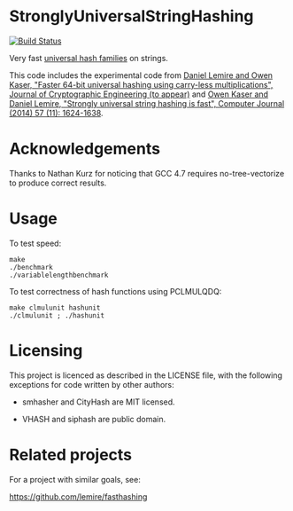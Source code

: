 StronglyUniversalStringHashing
==============================
[![Build Status](https://travis-ci.org/lemire/StronglyUniversalStringHashing.png)](https://travis-ci.org/lemire/StronglyUniversalStringHashing)

Very fast [universal hash
families](https://en.wikipedia.org/wiki/Universal_hashing) on strings.

This code includes the experimental code from [Daniel Lemire and Owen
Kaser, "Faster 64-bit universal hashing using carry-less
multiplications", Journal of Cryptographic Engineering (to
appear)](http://arxiv.org/abs/1503.03465) and [Owen Kaser and Daniel
Lemire, "Strongly universal string hashing is fast", Computer Journal
(2014) 57 (11): 1624-1638](http://arxiv.org/abs/1202.4961).

Acknowledgements
==================

Thanks to Nathan Kurz for noticing that GCC 4.7 requires
no-tree-vectorize to produce correct results.

Usage
======

To test speed:

    make
    ./benchmark
    ./variablelengthbenchmark

To test correctness of hash functions using PCLMULQDQ:

    make clmulunit hashunit
    ./clmulunit ; ./hashunit

Licensing
==========

This project is licenced as described in the LICENSE file, with the
following exceptions for code written by other authors:

  * smhasher and CityHash are MIT licensed.

  * VHASH and siphash are public domain.

Related projects
=================

For a project with similar goals, see:

https://github.com/lemire/fasthashing